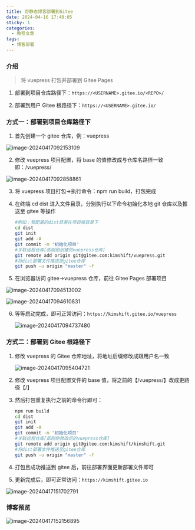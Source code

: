 ```yaml
---
title: 将静态博客部署到Gitee
date: 2024-04-16 17:40:05
sticky: 1
categories:
  - 教程文章
tags:
  - 博客部署
---
```


### 介绍

> 将 vuepress 打包并部署到 Gitee Pages

1.  部署到项目仓库路径下：`https://<USERNAME>.gitee.io/<REPO>/`

2.  部署到用户 Gitee 根路径下：`https://<USERNAME>.gitee.io/`

### 方式一：部署到项目仓库路径下

1. 首先创建一个 gitee 仓库，例：vuepress

![image-20240417092153109](../../../figure/image-20240417092153109.png)

2. 修改 vuepress 项目配置，将 base 的值修改成与仓库名路径一致即：/vuepress/

![image-20240417092858861](../../../figure/image-20240417092858861.png)

3. 将 vuepress 项目打包->执行命令：npm run build，打包完成

4. 在终端 cd dist 进入文件目录，分别执行以下命令初始化本地 git 仓库以及推送至 gitee 等操作

   ```sh
   #例如：我配置的dist目录在项目根目录下
   cd dist
   git init
   git add -A
   git commit -m '初始化项目'
   #关联远程仓库[即刚刚创建的vuepress仓库]
   git remote add origin git@gitee.com:kimshift/vuepress.git
   #将dist部署文件推送至gitee仓库
   git push -u origin "master" -f
   ```

5. 在浏览器访问 gitee->vuepress 仓库，前往 Gitee Pages 部署项目

![image-20240417094513002](../../../figure/image-20240417094513002.png)

![image-20240417094610831](../../../figure/image-20240417094610831.png)

6. 等等启动完成，即可正常访问：`https://kimshift.gitee.io/vuepress`

   ![image-20240417094737480](../../../figure/image-20240417094737480.png)

### 方式二：部署到 Gitee 根路径下

1. 修改 vuepress 的 Gitee 仓库地址，将地址后缀修改成跟用户名一致

   ![image-20240417095404721](../../../figure/image-20240417095404721.png)

2. 修改 vuepress 项目配置文件的 base 值，将之前的【/vuepress/】改成更路径【/】

3. 然后打包重复执行之前的命令行即可：

   ```sh
   npm run build
   cd dist
   git init
   git add -A
   git commit -m '初始化项目'
   #关联远程仓库[即刚刚修改后的vuepress仓库]
   git remote add origin git@gitee.com:kimshift/kimshift.git
   #将dist部署文件推送至gitee仓库
   git push -u origin "master" -f
   ```

4. 打包且成功推送到 gitee 后，前往部署界面更新部署文件即可

5. 更新完成后，即可正常访问：`https://kimshift.gitee.io`

![image-20240417151702791](../../../figure/image-20240417151702791.png)

### 博客预览

![image-20240417152156895](../../../figure/image-20240417152156895.png)
